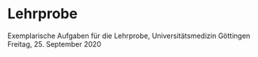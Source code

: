 # Lehrprobe

Exemplarische Aufgaben für die Lehrprobe, Universitätsmedizin Göttingen
Freitag, 25. September 2020
